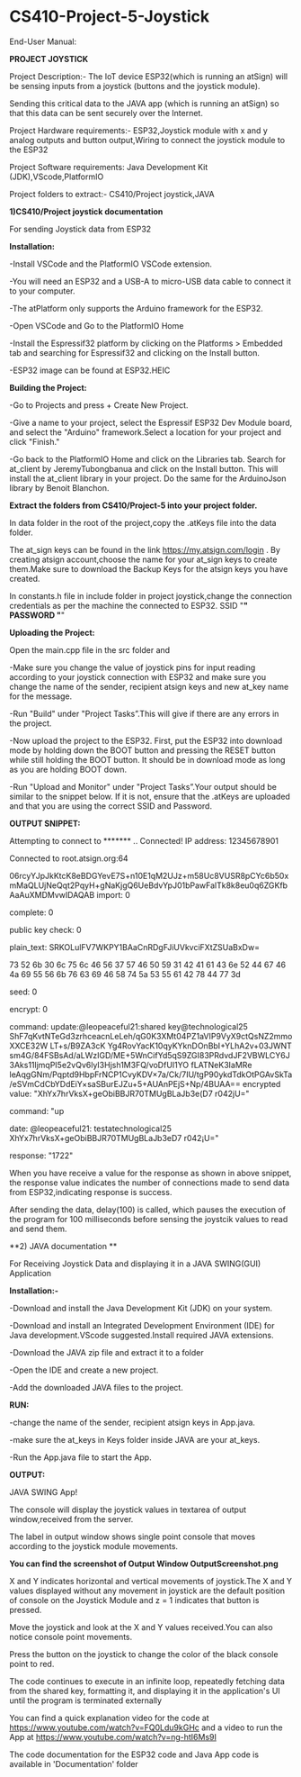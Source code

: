 # CS410-Project-5-Joystick
End-User Manual:


**PROJECT JOYSTICK**
                    
Project Description:- 
The IoT device ESP32(which is running an atSign) will be sensing inputs from a joystick (buttons and the joystick module). 

Sending this critical data to the JAVA app (which is running an atSign) so that this data can be sent securely over the Internet. 

Project Hardware requirements:-
ESP32,Joystick module with x and y analog outputs and button output,Wiring to connect the joystick module to the ESP32 

Project Software requirements:
Java Development Kit (JDK),VScode,PlatformIO


Project folders to extract:-
CS410/Project joystick,JAVA


 
**1)CS410/Project joystick documentation**
  
  
  For sending Joystick data from ESP32

**Installation:**

-Install VSCode and the PlatformIO VSCode extension.

-You will need an ESP32 and a USB-A to micro-USB data cable to connect it to your computer.

-The atPlatform only supports the Arduino framework for the ESP32.

-Open VSCode and Go to the PlatformIO Home 

-Install the Espressif32 platform by clicking on the Platforms > Embedded tab and searching for Espressif32 and clicking on the Install button.

-ESP32 image can be found at ESP32.HEIC 


**Building the Project:**

 -Go to Projects and press + Create New Project. 
 
 -Give a name to your project, select the Espressif ESP32 Dev Module board, and select the "Arduino" framework.Select a location for your project and click "Finish."
 
 -Go back to the PlatformIO Home and click on the Libraries tab. Search for at_client by JeremyTubongbanua and click on the Install button. This will install the at_client library in your project. Do the same for the ArduinoJson library by Benoit Blanchon.

**Extract the folders from CS410/Project-5 into your project folder.**

In data folder in the root of the project,copy the .atKeys file into the data folder.

The at_sign keys can be found in the link https://my.atsign.com/login . By creating atsign account,choose the name for your at_sign keys to create them.Make sure to download the Backup Keys for the atsign keys you have created.

In constants.h file in include folder in project joystick,change the connection credentials as per the machine the connected to ESP32.
SSID "******"
PASSWORD "******"


**Uploading the Project:**

Open the main.cpp file in the src folder and 

-Make sure you change the value of joystick pins for input reading according to your joystick connection with ESP32 and make sure you change the name of the sender, recipient atsign keys and new at_key name for the message.

-Run "Build" under "Project Tasks”.This will give if there are any errors in the project.

-Now upload the project to the ESP32. First, put the ESP32 into download mode by holding down the BOOT button and pressing the RESET button while still holding the BOOT button. It should be in download mode as long as you are holding BOOT down. 

-Run "Upload and Monitor" under "Project Tasks”.Your output should be similar to the snippet below. If it is not, ensure that the .atKeys are uploaded and that you are using the correct SSID and Password.


**OUTPUT SNIPPET:**

Attempting to connect to *******
..
Connected!
IP address: 12345678901

Connected to root.atsign.org:64

 06rcyYJpJkKtcK8eBDGYevE7S+n10E1qM2UJz+m58Uc8VUSR8pCYc6b50xmMaQLUjNeQqt2PqyH+gNaKjgQ6UeBdvYpJ01bPawFalTk8k8eu0q6ZGKfbAaAuXMDMvwIDAQAB import: 0
 
complete: 0

public key check: 0

plain_text: SRKOLulFV7WKPY1BAaCnRDgFJiUVkvciFXtZSUaBxDw=

73 52 6b 30 6c 75 6c 46 56 37 57 46 50 59 31 42 41 61 43 6e 52 44 67 46 4a 69 55 56 6b 76 63 69 46 58 74 5a 53 55 61 42 78 44 77 3d

seed: 0

encrypt: 0

command: update:@leopeaceful21:shared key@technological25 ShF7qKvtNTeGd3zrhceacnLeLeh/qG0K3XMt04PZ1aVIP9VyX9ctQsNZ2mmoXXCE32W
LT+s/B9ZA3cK Yg4RovYacK10qyKYknDOnBbI+YLhA2v+03JWNT sm4G/84FSBsAd/aLWzIGD/ME+5WnCifYd5qS9ZGI83PRdvdJF2VBWLCY6J3Aks11ljmqPI5e2vQv6lyI3Hjsh1M3FQ/voDfUI1YO fLATNeK3IaMRe leAqgGNm/Pqptd9HbpFrNCP1CvyKDV×7a/Ck/7IU/tgP90ykdTdkOtPGAvSkTa/eSVmCdCbYDdEiY×saSBurEJZu+5+AUAnPEjS+Np/4BUAA== encrypted value: "XhYx7hrVksX+geObiBBJR70TMUgBLaJb3e(D7 r042jU="

command: "up

date: @leopeaceful21: testatechnological25 XhYx7hrVksX+geObiBBJR70TMUgBLaJb3eD7 r042¡U=" 


response: "1722"


When you have receive a value for the response as shown in above snippet, the response value indicates the number of connections made to send data from ESP32,indicating response is success.

After sending the data, delay(100) is called, which pauses the execution of the program for 100 milliseconds before sensing the joystcik values to read and send them.






**2) JAVA documentation **


For Receiving Joystick Data and displaying it in a JAVA SWING(GUI) Application

**Installation:-**


-Download and install the Java Development Kit (JDK) on your system.

-Download and install an Integrated Development Environment (IDE) for Java development.VScode suggested.Install required JAVA extensions.

-Download the JAVA zip file and extract it to a folder

-Open the IDE and create a new project.

-Add the downloaded JAVA files to the project.



**RUN:**


-change the name of the sender, recipient atsign keys in App.java.

-make sure the at_keys in Keys folder inside JAVA are your at_keys.

-Run the App.java file to start the App.



**OUTPUT:**

JAVA SWING App!

The console will display the joystick values in textarea of output window,received from the server.

The label in output window shows single point console that moves according to the joystick module movements.

**You can find the screenshot of Output Window OutputScreenshot.png**

X and Y indicates horizontal and vertical movements of joystick.The X and Y values displayed without any movement in joystick are the default position of console on the Joystick Module and z = 1 indicates that button is pressed.

Move the joystick and look at the X and Y values received.You can also notice console point movements.

Press the button on the joystick to change the color of the black console point to red.

The code continues to execute in an infinite loop, repeatedly fetching data from the shared key, formatting it, and displaying it in the application's UI until the program is terminated externally

You can find a quick explanation video for the code at https://www.youtube.com/watch?v=FQ0Ldu9kGHc and a video to run the App at https://www.youtube.com/watch?v=ng-htI6Ms9I
 
The code documentation for the ESP32 code and Java App code is available in 'Documentation' folder 


